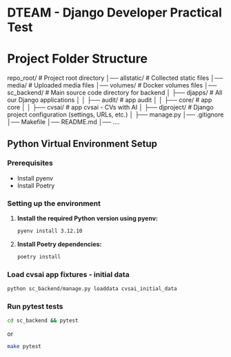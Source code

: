 # DTEAM - Django Developer Practical Test

Project Folder Structure
========================

repo_root/                     # Project root directory
│── allstatic/                 # Collected static files
│── media/                     # Uploaded media files
│── volumes/                   # Docker volumes files
│── sc_backend/                # Main source code directory for backend
│   ├── djapps/                # All our Django applications
│   │   ├── audit/               # app audit
│   │   ├── core/                # app core
│   │   ├── cvsai/               # app cvsai -  CVs with AI
│   ├── djproject/             # Django project configuration (settings, URLs, etc.)
│   ├── manage.py
│── .gitignore
│── Makefile
│── README.md
│── ....

## Python Virtual Environment Setup

### Prerequisites
- Install pyenv
- Install Poetry

### Setting up the environment

1. **Install the required Python version using pyenv:**
   ```bash
   pyenv install 3.12.10
   ```

2. **Install Poetry dependencies:**
   ```bash
   poetry install
   ```

### Load cvsai app fixtures - initial data

   ```bash
   python sc_backend/manage.py loaddata cvsai_initial_data
   ```

### Run pytest tests

   ```bash
   cd sc_backend && pytest
   ```
or
   ```bash
   make pytest
   ```
